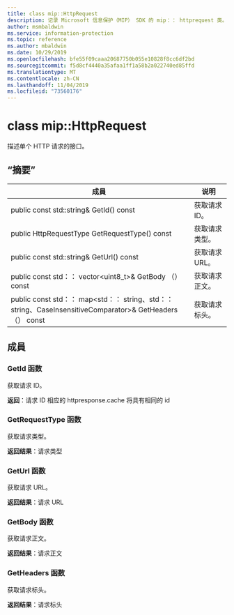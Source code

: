 ```yaml
---
title: class mip::HttpRequest
description: 记录 Microsoft 信息保护（MIP） SDK 的 mip：： httprequest 类。
author: msmbaldwin
ms.service: information-protection
ms.topic: reference
ms.author: mbaldwin
ms.date: 10/29/2019
ms.openlocfilehash: bfe55f09caaa20687750b055e10828f8cc6df2bd
ms.sourcegitcommit: f5d8cf4440a35afaa1ff1a58b2a022740ed85ffd
ms.translationtype: MT
ms.contentlocale: zh-CN
ms.lasthandoff: 11/04/2019
ms.locfileid: "73560176"
---
```

# <a name="class-miphttprequest"></a>class mip::HttpRequest 
描述单个 HTTP 请求的接口。
  
## <a name="summary"></a>“摘要”
 成員                        | 说明                                
--------------------------------|---------------------------------------------
public const std::string& GetId() const  |  获取请求 ID。
public HttpRequestType GetRequestType() const  |  获取请求类型。
public const std::string& GetUrl() const  |  获取请求 URL。
public const std：： vector\<uint8_t\>& GetBody （） const  |  获取请求正文。
public const std：： map\<std：： string、std：： string、CaseInsensitiveComparator\>& GetHeaders （） const  |  获取请求标头。
  
## <a name="members"></a>成員
  
### <a name="getid-function"></a>GetId 函数
获取请求 ID。

  
**返回**：请求 ID 相应的 httpresponse.cache 将具有相同的 id
  
### <a name="getrequesttype-function"></a>GetRequestType 函数
获取请求类型。

  
**返回结果**：请求类型
  
### <a name="geturl-function"></a>GetUrl 函数
获取请求 URL。

  
**返回结果**：请求 URL
  
### <a name="getbody-function"></a>GetBody 函数
获取请求正文。

  
**返回结果**：请求正文
  
### <a name="getheaders-function"></a>GetHeaders 函数
获取请求标头。

  
**返回结果**：请求标头